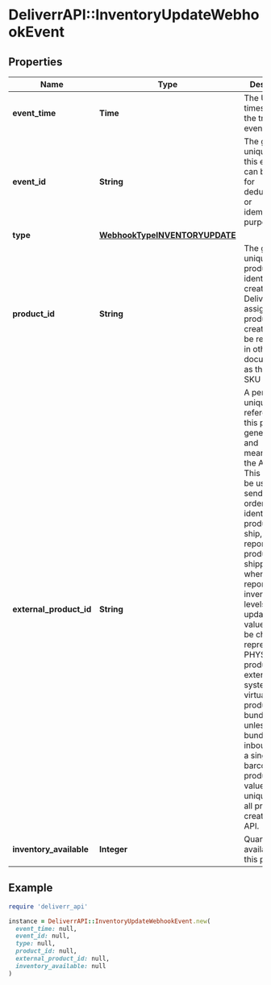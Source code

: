 # DeliverrAPI::InventoryUpdateWebhookEvent

## Properties

| Name | Type | Description | Notes |
| ---- | ---- | ----------- | ----- |
| **event_time** | **Time** | The UTC timestamp of the triggering event. |  |
| **event_id** | **String** | The globally unique id of this event - can be used for deduplication or idempotency purposes. |  |
| **type** | [**WebhookTypeINVENTORYUPDATE**](WebhookTypeINVENTORYUPDATE.md) |  |  |
| **product_id** | **String** | The globally unique product identifier created by Deliverr and assigned on product creation. May be referred to in other documentation as the Deliverr SKU or DSKU. |  |
| **external_product_id** | **String** | A permanent unique reference for this product generated by and meaningful to the API user. This value will be used when sending orders to identify the product to ship, when reporting products shipped, and when reporting inventory levels or updates. This value should be chosen to represent a PHYSICAL product in the external system, not a virtual product, bundle or kit, unless the bundle or kit is inbounded as a single barcoded product. This value must be unique among all products created via API. |  |
| **inventory_available** | **Integer** | Quantity available for this product | [optional] |

## Example

```ruby
require 'deliverr_api'

instance = DeliverrAPI::InventoryUpdateWebhookEvent.new(
  event_time: null,
  event_id: null,
  type: null,
  product_id: null,
  external_product_id: null,
  inventory_available: null
)
```

